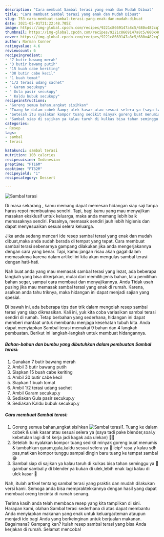 ```yaml
---
description: "Cara membuat Sambal terasi yang enak dan Mudah Dibuat"
title: "Cara membuat Sambal terasi yang enak dan Mudah Dibuat"
slug: 753-cara-membuat-sambal-terasi-yang-enak-dan-mudah-dibuat
date: 2021-05-01T21:22:48.705Z
image: https://img-global.cpcdn.com/recipes/9221c8669147a8c5/680x482cq70/sambal-terasi-foto-resep-utama.jpg
thumbnail: https://img-global.cpcdn.com/recipes/9221c8669147a8c5/680x482cq70/sambal-terasi-foto-resep-utama.jpg
cover: https://img-global.cpcdn.com/recipes/9221c8669147a8c5/680x482cq70/sambal-terasi-foto-resep-utama.jpg
author: Norman Conner
ratingvalue: 4.6
reviewcount: 6
recipeingredient:
- "7 butir bawang merah"
- "3 butir bawang putih"
- "15 buah cabe keriting"
- "30 butir cabe kecil"
- "1 buah tomat"
- "1/2 terasi udang sachet"
- " Garam secukupy"
- " Gula pasir secukupy"
- " Kaldu bubuk secukupy"
recipeinstructions:
- "Goreng semua bahan,angkat sisihkan"
- "Tuang ke dalam cobek &amp; ulek kasar atau sesuai selera ya (saya tadi pake blender,soal.y kebetulan lagi di t4 kerja jadi kagak ada ulekan) 🤭🤭"
- "Setelah itu nyalakan kompor tuang sedikit minyak goreng buat menumis &amp; tambahkan garam,gula,kaldu sesuai selera ya 🙏 icip² rasa.y kalau sdh pas,matikan kompor tunggu sampai dingin baru tuang ke tempat sambal 😁"
- "Sambal siap di sajikan ya kalau taruh di kulkas bisa tahan seminggu ya 🙏 gambar sambal.y di blender ya bukan di ulek,lebih enak lagi kalau di ulek kasar 🤗"
categories:
- Resep
tags:
- sambal
- terasi

katakunci: sambal terasi 
nutrition: 103 calories
recipecuisine: Indonesian
preptime: "PT16M"
cooktime: "PT32M"
recipeyield: "1"
recipecategory: Dessert

---
```



![Sambal terasi](https://img-global.cpcdn.com/recipes/9221c8669147a8c5/680x482cq70/sambal-terasi-foto-resep-utama.jpg)

Di masa  sekarang , kamu memang dapat memesan hidangan siap saji tanpa harus repot membuatnya sendiri. Tapi, bagi kamu yang mau menyajikan masakan eksklusif untuk keluarga, maka anda memang lebih baik memasaknya sendiri. Pasalnya, memasak sendiri jauh lebih higienis dan dapat menyesuaikan sesuai selera keluarga.

Jika anda sedang mencari ide resep sambal terasi yang enak dan mudah dibuat,maka anda sudah berada di tempat yang tepat. Cara membuat sambal terasi  sebenarnya gampang dilakukan jika anda mengerjakannya dengan cara yang benar. Tapi, kamu jangan risau akan gagal dalam memasaknya 
karena dalam artikel ini kita akan mengulas sambal terasi dengan hati-hati.  



Nah buat anda yang mau memasak sambal terasi yang lezat, ada beberapa langkah yang bisa dikerjakan, mulai dari memilih jenis bahan, lalu pemilihan bahan segar, sampai cara membuat dan menyajikannya. Anda Tidak usah pusing jika mau memasak sambal terasi yang enak di rumah. Karena, asalkan anda  tahu triknya, maka hidangan ini dapat menjadi sajian yang spesial.

Di bawah ini, ada beberapa tips dan trik dalam mengolah resep sambal terasi yang siap dikreasikan. Kali ini, yuk kita coba variasikan sambal terasi sendiri di rumah. Tetap berbahan yang sederhana, hidangan ini dapat memberi manfaat untuk membantu menjaga kesehatan tubuh kita. Anda dapat menyiapkan Sambal terasi memakai 9 bahan dan 4 langkah pembuatan. Berikut ini langkah-langkah untuk membuat hidangannya.

<!--inarticleads1-->

##### Bahan-bahan dan bumbu yang dibutuhkan dalam pembuatan Sambal terasi:

1. Gunakan 7 butir bawang merah
1. Ambil 3 butir bawang putih
1. Siapkan 15 buah cabe keriting
1. Ambil 30 butir cabe kecil
1. Siapkan 1 buah tomat
1. Ambil 1/2 terasi udang sachet
1. Ambil  Garam secukup.y
1. Sediakan  Gula pasir secukup.y
1. Sediakan  Kaldu bubuk secukup.y




<!--inarticleads2-->

##### Cara membuat Sambal terasi:

1. Goreng semua bahan,angkat sisihkan
<img src="https://img-global.cpcdn.com/steps/99dda70bde450d0f/160x128cq70/sambal-terasi-langkah-memasak-1-foto.jpg" alt="Sambal terasi">1. Tuang ke dalam cobek &amp; ulek kasar atau sesuai selera ya (saya tadi pake blender,soal.y kebetulan lagi di t4 kerja jadi kagak ada ulekan) 🤭🤭
1. Setelah itu nyalakan kompor tuang sedikit minyak goreng buat menumis &amp; tambahkan garam,gula,kaldu sesuai selera ya 🙏 icip² rasa.y kalau sdh pas,matikan kompor tunggu sampai dingin baru tuang ke tempat sambal 😁
1. Sambal siap di sajikan ya kalau taruh di kulkas bisa tahan seminggu ya 🙏 gambar sambal.y di blender ya bukan di ulek,lebih enak lagi kalau di ulek kasar 🤗




Nah, itulah artikel tentang  sambal terasi  yang praktis dan mudah dilakukan versi kami. Semoga anda bisa mempraktekkannya dengan hasil yang dapat membuat oreng tercinta di rumah senang. 

Terima kasih anda telah membaca resep yang kita tampilkan di sini. Harapan kami, olahan  Sambal terasi sederhana di atas dapat membantu Anda menyiapkan makanan yang enak untuk keluarga/teman ataupun menjadi ide bagi Anda yang berkeinginan untuk berjualan makanan. Bagaimana? Gampang kan? Itulah resep sambal terasi yang bisa Anda kerjakan di rumah. Selamat mencoba!


